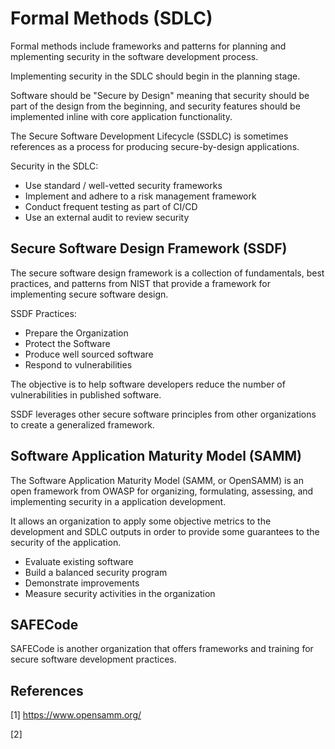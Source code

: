# Formal Methods (SDLC)

Formal methods include frameworks and patterns for planning and mplementing security in the software development process.

Implementing security in the SDLC should begin in the planning stage.

Software should be "Secure by Design" meaning that security should be part of the design from the beginning, and security features should be implemented inline with core application functionality.

The Secure Software Development Lifecycle (SSDLC) is sometimes references as a process for producing secure-by-design applications.

Security in the SDLC:

* Use standard / well-vetted security frameworks
* Implement and adhere to a risk management framework
* Conduct frequent testing as part of CI/CD
* Use an external audit to review security

## Secure Software Design Framework (SSDF)

The secure software design framework is a collection of fundamentals, best practices, and patterns from NIST that provide a framework for implementing secure software design.

SSDF Practices:
* Prepare the Organization
* Protect the Software
* Produce well sourced software
* Respond to vulnerabilities

The objective is to help software developers reduce the number of vulnerabilities in published software.

SSDF leverages other secure software principles from other organizations to create a generalized framework.

## Software Application Maturity Model (SAMM)

The Software Application Maturity Model (SAMM, or OpenSAMM) is an open framework from OWASP for organizing, formulating, assessing, and implementing security in a application development.

It allows an organization to apply some objective metrics to the development and SDLC outputs in order to provide some guarantees to the security of the application.

* Evaluate existing software
* Build a balanced security program
* Demonstrate improvements
* Measure security activities in the organization

## SAFECode

SAFECode is another organization that offers frameworks and training for secure software development practices.

## References

[1] https://www.opensamm.org/

[2]